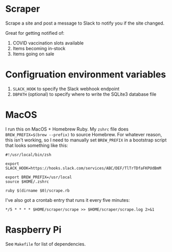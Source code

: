 # Scraper

Scrape a site and post a message to Slack to notify you if the site changed.

Great for getting notified of:
1. COVID vaccination slots available
1. Items becoming in-stock
1. Items going on sale

# Configruation environment variables

1. `SLACK_HOOK` to specify the Slack webhook endpoint
1. `DBPATH` (optional) to specify where to write the SQLite3 database file

# MacOS

I run this on MacOS + Homebrew Ruby. My `zshrc` file does `BREW_PREFIX=$(brew --prefix)` to source Homebrew. For whatever reason, this isn't working, so I need to manually set `BREW_PREFIX` in a bootstrap script that looks something like this:

```
#!/usr/local/bin/zsh

export SLACK_HOOK=https://hooks.slack.com/services/ABC/DEF/TlTrTDfaFKPUdBmM

export BREW_PREFIX=/usr/local
source $HOME/.zshrc

ruby $(dirname $0)/scrape.rb
```

I've also got a crontab entry that runs it every five minutes:

`*/5 * * * * $HOME/scraper/scrape >> $HOME/scraper/scrape.log 2>&1`

# Raspberry Pi

See `Makefile` for list of dependencies.


